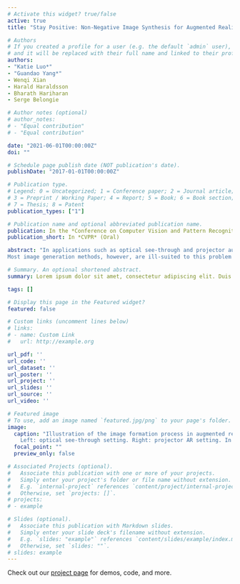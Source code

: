```yaml
---
# Activate this widget? true/false
active: true
title: "Stay Positive: Non-Negative Image Synthesis for Augmented Reality"

# Authors
# If you created a profile for a user (e.g. the default `admin` user), write the username (folder name) here 
# and it will be replaced with their full name and linked to their profile.
authors:
- "Katie Luo*"
- "Guandao Yang*"
- Wenqi Xian
- Harald Haraldsson
- Bharath Hariharan
- Serge Belongie

# Author notes (optional)
# author_notes:
# - "Equal contribution"
# - "Equal contribution"

date: "2021-06-01T00:00:00Z"
doi: ""

# Schedule page publish date (NOT publication's date).
publishDate: "2017-01-01T00:00:00Z"

# Publication type.
# Legend: 0 = Uncategorized; 1 = Conference paper; 2 = Journal article;
# 3 = Preprint / Working Paper; 4 = Report; 5 = Book; 6 = Book section;
# 7 = Thesis; 8 = Patent
publication_types: ["1"]

# Publication name and optional abbreviated publication name.
publication: In the *Conference on Computer Vision and Pattern Recognition* (Oral)
publication_short: In *CVPR* (Oral)

abstract: "In applications such as optical see-through and projector augmented reality, producing images amounts to solving non-negative image generation, where one can only add light to an existing image.
Most image generation methods, however, are ill-suited to this problem setting, as they make the assumption that one can assign arbitrary color to each pixel. In fact, naive application of existing methods fails even in simple domains such as MNIST digits, since one cannot create darker pixels by adding light. We know, however, that the human visual system can be fooled by optical illusions involving certain spatial configurations of brightness and contrast. Our key insight is that one can leverage this behavior to produce high quality images with negligible artifacts. For example, we can create the illusion of darker patches by brightening surrounding pixels. We propose a novel optimization procedure to produce images that satisfy both semantic and non-negativity constraints. Our approach can incorporate existing state-of-the-art methods, and exhibits strong performance in a variety of tasks including image-to-image translation and style transfer."

# Summary. An optional shortened abstract.
summary: Lorem ipsum dolor sit amet, consectetur adipiscing elit. Duis posuere tellus ac convallis placerat. Proin tincidunt magna sed ex sollicitudin condimentum.

tags: []

# Display this page in the Featured widget?
featured: false

# Custom links (uncomment lines below)
# links:
# - name: Custom Link
#   url: http://example.org

url_pdf: ''
url_code: ''
url_dataset: ''
url_poster: ''
url_project: ''
url_slides: ''
url_source: ''
url_video: ''

# Featured image
# To use, add an image named `featured.jpg/png` to your page's folder. 
image:
  caption: "Illustration of the image formation process in augmented reality settings.
    Left: optical see-through setting. Right: projector AR setting. In both settings, the image is created by adding light to existing light sources from the real world, which motivates the non-negative image generation problem."
  focal_point: ""
  preview_only: false

# Associated Projects (optional).
#   Associate this publication with one or more of your projects.
#   Simply enter your project's folder or file name without extension.
#   E.g. `internal-project` references `content/project/internal-project/index.md`.
#   Otherwise, set `projects: []`.
# projects:
# - example

# Slides (optional).
#   Associate this publication with Markdown slides.
#   Simply enter your slide deck's filename without extension.
#   E.g. `slides: "example"` references `content/slides/example/index.md`.
#   Otherwise, set `slides: ""`.
# slides: example
---
```


Check out our [project page](stayPositive.html) for demos, code, and more.
